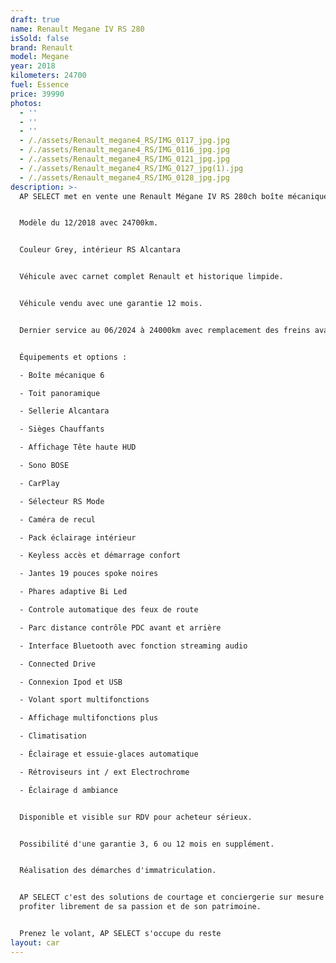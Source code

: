 ```yaml
---
draft: true
name: Renault Megane IV RS 280
isSold: false
brand: Renault
model: Megane
year: 2018
kilometers: 24700
fuel: Essence
price: 39990
photos:
  - ''
  - ''
  - ''
  - /./assets/Renault_megane4_RS/IMG_0117_jpg.jpg
  - /./assets/Renault_megane4_RS/IMG_0116_jpg.jpg
  - /./assets/Renault_megane4_RS/IMG_0121_jpg.jpg
  - /./assets/Renault_megane4_RS/IMG_0127_jpg(1).jpg
  - /./assets/Renault_megane4_RS/IMG_0128_jpg.jpg
description: >-
  AP SELECT met en vente une Renault Mégane IV RS 280ch boîte mécanique.


  Modèle du 12/2018 avec 24700km.


  Couleur Grey, intérieur RS Alcantara


  Véhicule avec carnet complet Renault et historique limpide.


  Véhicule vendu avec une garantie 12 mois.


  Dernier service au 06/2024 à 24000km avec remplacement des freins avant.


  Équipements et options :

  - Boîte mécanique 6

  - Toit panoramique

  - Sellerie Alcantara

  - Sièges Chauffants

  - Affichage Tête haute HUD

  - Sono BOSE

  - CarPlay

  - Sélecteur RS Mode

  - Caméra de recul

  - Pack éclairage intérieur

  - Keyless accès et démarrage confort

  - Jantes 19 pouces spoke noires

  - Phares adaptive Bi Led

  - Controle automatique des feux de route

  - Parc distance contrôle PDC avant et arrière

  - Interface Bluetooth avec fonction streaming audio

  - Connected Drive

  - Connexion Ipod et USB

  - Volant sport multifonctions

  - Affichage multifonctions plus

  - Climatisation

  - Éclairage et essuie-glaces automatique

  - Rétroviseurs int / ext Electrochrome

  - Éclairage d ambiance


  Disponible et visible sur RDV pour acheteur sérieux.


  Possibilité d'une garantie 3, 6 ou 12 mois en supplément.


  Réalisation des démarches d'immatriculation.


  AP SELECT c'est des solutions de courtage et conciergerie sur mesure pour
  profiter librement de sa passion et de son patrimoine.


  Prenez le volant, AP SELECT s'occupe du reste
layout: car
---
```


